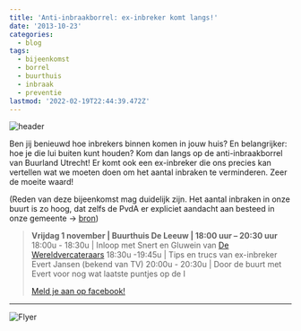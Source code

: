 ```yaml
---
title: 'Anti-inbraakborrel: ex-inbreker komt langs!'
date: '2013-10-23'
categories:
  - blog
tags:
  - bijeenkomst
  - borrel
  - buurthuis
  - inbraak
  - preventie
lastmod: '2022-02-19T22:44:39.472Z'
---
```



![header](/images/anti-inbraak-borrel/header.jpg)

Ben jij benieuwd hoe inbrekers binnen komen in jouw huis? En belangrijker: hoe je die lui buiten kunt houden? Kom dan langs op de anti-inbraakborrel van Buurland Utrecht! Er komt ook een ex-inbreker die ons precies kan vertellen wat we moeten doen om het aantal inbraken te verminderen. Zeer de moeite waard!

(Reden van deze bijeenkomst mag duidelijk zijn. Het aantal inbraken in onze buurt is zo hoog, dat zelfs de PvdA er expliciet aandacht aan besteed in onze gemeente -> [bron]( http://utrecht.pvda.nl/2013/10/11/21031/))

> **Vrijdag 1 november | Buurthuis De Leeuw | 18:00 uur – 20:30 uur** 18:00u - 18:30u | Inloop met Snert en Gluwein van [De Wereldvercateraars](http://www.wereldvercateraars.nl/) 18:30u -19:45u | Tips en trucs van ex-inbreker Evert Jansen (bekend van TV) 20:00u - 20:30u | Door de buurt met Evert voor nog wat laatste puntjes op de I
>
> [Meld je aan op facebook!](https://www.facebook.com/events/595127823887107/)

---
![Flyer](/images/anti-inbraak-borrel/flyer.jpg)